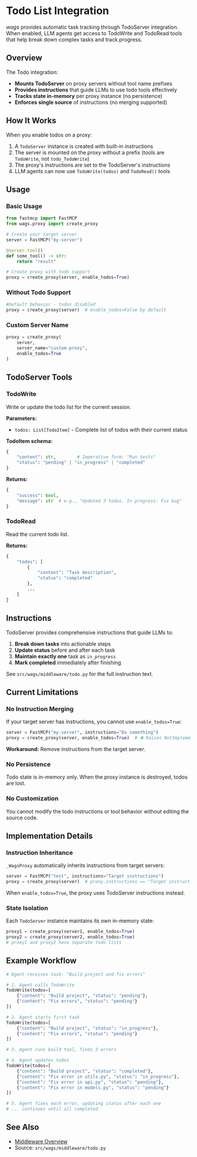 # Todo List Integration

<em class="wags-brand">wags</em> provides automatic task tracking through TodoServer integration. When enabled, LLM agents get access to TodoWrite and TodoRead tools that help break down complex tasks and track progress.

## Overview

The Todo integration:

- **Mounts TodoServer** on proxy servers without tool name prefixes
- **Provides instructions** that guide LLMs to use todo tools effectively
- **Tracks state in-memory** per proxy instance (no persistence)
- **Enforces single source** of instructions (no merging supported)

## How It Works

When you enable todos on a proxy:

1. A `TodoServer` instance is created with built-in instructions
2. The server is mounted on the proxy without a prefix (tools are `TodoWrite`, not `todo_TodoWrite`)
3. The proxy's instructions are set to the TodoServer's instructions
4. LLM agents can now use `TodoWrite(todos)` and `TodoRead()` tools

## Usage

### Basic Usage

```python
from fastmcp import FastMCP
from wags.proxy import create_proxy

# Create your target server
server = FastMCP("my-server")

@server.tool()
def some_tool() -> str:
    return "result"

# Create proxy with todo support
proxy = create_proxy(server, enable_todos=True)
```

### Without Todo Support

```python
#Default behavior - todos disabled
proxy = create_proxy(server)  # enable_todos=False by default
```

### Custom Server Name

```python
proxy = create_proxy(
    server,
    server_name="custom-proxy",
    enable_todos=True
)
```

## TodoServer Tools

### TodoWrite

Write or update the todo list for the current session.

**Parameters:**
- `todos: List[TodoItem]` - Complete list of todos with their current status

**TodoItem schema:**
```python
{
    "content": str,        # Imperative form: "Run tests"
    "status": "pending" | "in_progress" | "completed"
}
```

**Returns:**
```python
{
    "success": bool,
    "message": str  # e.g., "Updated 3 todos. In progress: Fix bug"
}
```

### TodoRead

Read the current todo list.

**Returns:**
```python
{
    "todos": [
        {
            "content": "Task description",
            "status": "completed"
        },
        ...
    ]
}
```

## Instructions

TodoServer provides comprehensive instructions that guide LLMs to:

1. **Break down tasks** into actionable steps
2. **Update status** before and after each task
3. **Maintain exactly one** task as `in_progress`
4. **Mark completed** immediately after finishing

See `src/wags/middleware/todo.py` for the full instruction text.

## Current Limitations

### No Instruction Merging

If your target server has instructions, you cannot use `enable_todos=True`:

```python
server = FastMCP("my-server", instructions="Do something")
proxy = create_proxy(server, enable_todos=True)  # ❌ Raises NotImplementedError
```

**Workaround:** Remove instructions from the target server.

### No Persistence

Todo state is in-memory only. When the proxy instance is destroyed, todos are lost.

### No Customization

You cannot modify the todo instructions or tool behavior without editing the source code.

## Implementation Details

### Instruction Inheritance

`_WagsProxy` automatically inherits instructions from target servers:

```python
server = FastMCP("test", instructions="Target instructions")
proxy = create_proxy(server)  # proxy.instructions == "Target instructions"
```

When `enable_todos=True`, the proxy uses TodoServer instructions instead.

### State Isolation

Each `TodoServer` instance maintains its own in-memory state:

```python
proxy1 = create_proxy(server1, enable_todos=True)
proxy2 = create_proxy(server2, enable_todos=True)
# proxy1 and proxy2 have separate todo lists
```

## Example Workflow

```python
# Agent receives task: "Build project and fix errors"

# 1. Agent calls TodoWrite
TodoWrite(todos=[
    {"content": "Build project", "status": "pending"},
    {"content": "Fix errors", "status": "pending"}
])

# 2. Agent starts first task
TodoWrite(todos=[
    {"content": "Build project", "status": "in_progress"},
    {"content": "Fix errors", "status": "pending"}
])

# 3. Agent runs build tool, finds 3 errors

# 4. Agent updates todos
TodoWrite(todos=[
    {"content": "Build project", "status": "completed"},
    {"content": "Fix error in utils.py", "status": "in_progress"},
    {"content": "Fix error in api.py", "status": "pending"},
    {"content": "Fix error in models.py", "status": "pending"}
])

# 5. Agent fixes each error, updating status after each one
# ... continues until all completed
```

## See Also

- [Middleware Overview](overview.md)
- Source: `src/wags/middleware/todo.py`
